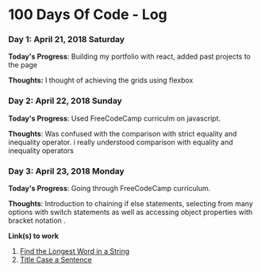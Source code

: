 # 100 Days Of Code - Log

### Day 1: April 21, 2018 Saturday

**Today's Progress**: Building my portfolio with react, added past projects to the page

**Thoughts:** I thought of achieving the grids using flexbox


### Day 2: April 22, 2018 Sunday

**Today's Progress**: Used FreeCodeCamp curriculm on javascript.

**Thoughts**: Was confused with the comparison with strict equality and inequality operator. i really understood comparison with equality and inequality operators 


### Day 3: April 23, 2018 Monday

**Today's Progress**: Going through FreeCodeCamp curriculum.

**Thoughts**: Introduction to chaining if else statements, selecting from many options with switch statements as well as accessing object properties with bracket notation .


**Link(s) to work**
1. [Find the Longest Word in a String](https://www.freecodecamp.com/challenges/find-the-longest-word-in-a-string)
2. [Title Case a Sentence](https://www.freecodecamp.com/challenges/title-case-a-sentence)
